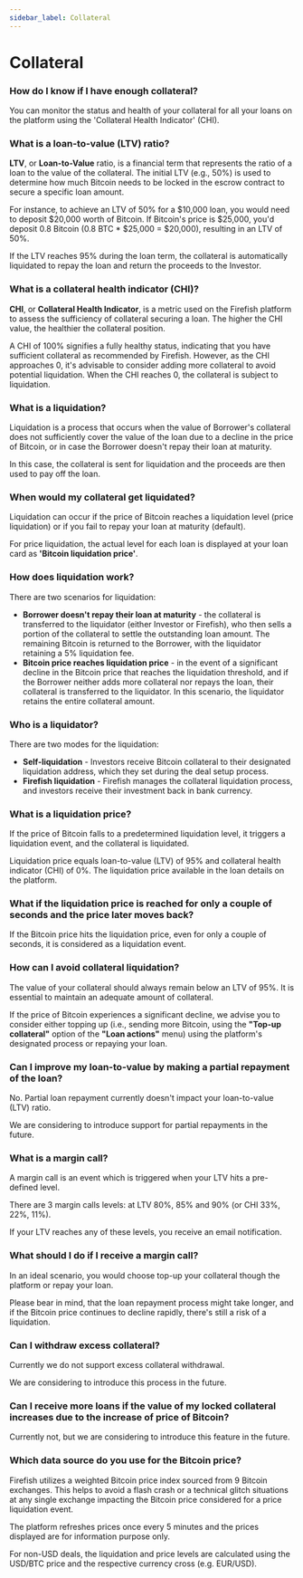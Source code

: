 ```yaml
---
sidebar_label: Collateral
---
```


# Collateral

### How do I know if I have enough collateral?

You can monitor the status and health of your collateral for all your loans on the platform using the 'Collateral Health Indicator' (CHI).

### What is a loan-to-value (LTV) ratio?

**LTV**, or **Loan-to-Value** ratio, is a financial term that represents the ratio of a loan to the value of the collateral. The initial LTV (e.g., 50%) is used to determine how much Bitcoin needs to be locked in the escrow contract to secure a specific loan amount.

For instance, to achieve an LTV of 50% for a $10,000 loan, you would need to deposit $20,000 worth of Bitcoin. If Bitcoin's price is $25,000, you'd deposit 0.8 Bitcoin (0.8 BTC \* $25,000 = $20,000), resulting in an LTV of 50%.

If the LTV reaches 95% during the loan term, the collateral is automatically liquidated to repay the loan and return the proceeds to the Investor.

### What is a collateral health indicator (CHI)?

**CHI**, or **Collateral Health Indicator**, is a metric used on the Firefish platform to assess the sufficiency of collateral securing a loan. The higher the CHI value, the healthier the collateral position.

A CHI of 100% signifies a fully healthy status, indicating that you have sufficient collateral as recommended by Firefish. However, as the CHI approaches 0, it's advisable to consider adding more collateral to avoid potential liquidation. When the CHI reaches 0, the collateral is subject to liquidation.

### What is a liquidation?

Liquidation is a process that occurs when the value of Borrower's collateral does not sufficiently cover the value of the loan due to a decline in the price of Bitcoin, or in case the Borrower doesn't repay their loan at maturity.

In this case, the collateral is sent for liquidation and the proceeds are then used to pay off the loan.

### When would my collateral get liquidated?

Liquidation can occur if the price of Bitcoin reaches a liquidation level (price liquidation) or if you fail to repay your loan at maturity (default).

For price liquidation, the actual level for each loan is displayed at your loan card as **'Bitcoin liquidation price'**.

### How does liquidation work?

There are two scenarios for liquidation:

- **Borrower doesn't repay their loan at maturity** - the collateral is transferred to the liquidator (either Investor or Firefish), who then sells a portion of the collateral to settle the outstanding loan amount. The remaining Bitcoin is returned to the Borrower, with the liquidator retaining a 5% liquidation fee.
- **Bitcoin price reaches liquidation price** - in the event of a significant decline in the Bitcoin price that reaches the liquidation threshold, and if the Borrower neither adds more collateral nor repays the loan, their collateral is transferred to the liquidator. In this scenario, the liquidator retains the entire collateral amount.

### Who is a liquidator?

There are two modes for the liquidation:

- **Self-liquidation** - Investors receive Bitcoin collateral to their designated liquidation address, which they set during the deal setup process.
- **Firefish liquidation** - Firefish manages the collateral liquidation process, and investors receive their investment back in bank currency.

### What is a liquidation price?

If the price of Bitcoin falls to a predetermined liquidation level, it triggers a liquidation event, and the collateral is liquidated.

Liquidation price equals loan-to-value (LTV) of 95% and collateral health indicator (CHI) of 0%. The liquidation price available in the loan details on the platform.

### What if the liquidation price is reached for only a couple of seconds and the price later moves back?

If the Bitcoin price hits the liquidation price, even for only a couple of seconds, it is considered as a liquidation event.

### How can I avoid collateral liquidation?

The value of your collateral should always remain below an LTV of 95%. It is essential to maintain an adequate amount of collateral.

If the price of Bitcoin experiences a significant decline, we advise you to consider either topping up (i.e., sending more Bitcoin, using the **"Top-up collateral"** option of the **"Loan actions"** menu) using the platform's designated process or repaying your loan.

### Can I improve my loan-to-value by making a partial repayment of the loan?

No. Partial loan repayment currently doesn't impact your loan-to-value (LTV) ratio.

We are considering to introduce support for partial repayments in the future.

### What is a margin call?

A margin call is an event which is triggered when your LTV hits a pre-defined level.

There are 3 margin calls levels: at LTV 80%, 85% and 90% (or CHI 33%, 22%, 11%).

If your LTV reaches any of these levels, you receive an email notification.

### What should I do if I receive a margin call?

In an ideal scenario, you would choose top-up your collateral though the platform or repay your loan.

Please bear in mind, that the loan repayment process might take longer, and if the Bitcoin price continues to decline rapidly, there's still a risk of a liquidation.

### Can I withdraw excess collateral?

Currently we do not support excess collateral withdrawal.

We are considering to introduce this process in the future.

### Can I receive more loans if the value of my locked collateral increases due to the increase of price of Bitcoin?

Currently not, but we are considering to introduce this feature in the future.

### Which data source do you use for the Bitcoin price?

Firefish utilizes a weighted Bitcoin price index sourced from 9 Bitcoin exchanges. This helps to avoid a flash crash or a technical glitch situations at any single exchange impacting the Bitcoin price considered for a price liquidation event.

The platform refreshes prices once every 5 minutes and the prices displayed are for information purpose only.

For non-USD deals, the liquidation and price levels are calculated using the USD/BTC price and the respective currency cross (e.g. EUR/USD).